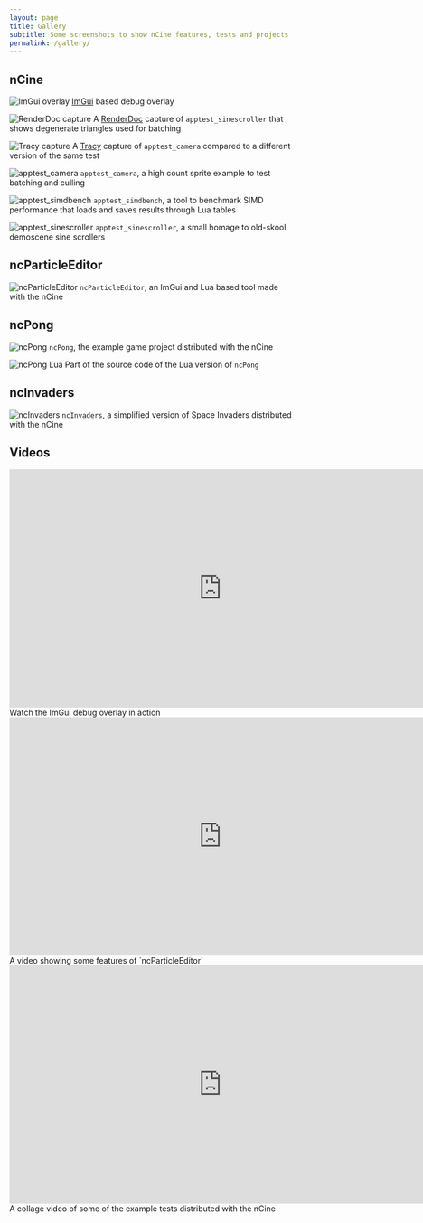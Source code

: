 ```yaml
---
layout: page
title: Gallery
subtitle: Some screenshots to show nCine features, tests and projects
permalink: /gallery/
---
```


## nCine

![ImGui overlay](/img/gallery/ImGui_overlay.png "ImGui overlay")
[ImGui](https://github.com/ocornut/imgui) based debug overlay

![RenderDoc capture](/img/gallery/RenderDoc_capture.png "RenderDoc capture")
A [RenderDoc](https://renderdoc.org/) capture of `apptest_sinescroller` that shows degenerate triangles used for batching

![Tracy capture](/img/gallery/Tracy_capture.png "Tracy capture")
A [Tracy](https://bitbucket.org/wolfpld/tracy/) capture of `apptest_camera` compared to a different version of the same test

![apptest_camera](/img/gallery/apptest_camera.png "apptest_camera")
`apptest_camera`, a high count sprite example to test batching and culling

![apptest_simdbench](/img/gallery/apptest_simdbench.png "apptest_simdbench")
`apptest_simdbench`, a tool to benchmark SIMD performance that loads and saves results through Lua tables

![apptest_sinescroller](/img/gallery/apptest_sinescroller.png "apptest_sinescroller")
`apptest_sinescroller`, a small homage to old-skool demoscene sine scrollers

## ncParticleEditor

![ncParticleEditor](/img/gallery/ncParticleEditor.png "ncParticleEditor")
`ncParticleEditor`, an ImGui and Lua based tool made with the nCine

## ncPong

![ncPong](/img/gallery/ncPong.png "ncPong")
`ncPong`, the example game project distributed with the nCine

![ncPong Lua](/img/gallery/ncPong_Lua.png "ncPong Lua")
Part of the source code of the Lua version of `ncPong`

## ncInvaders

![ncInvaders](/img/gallery/ncInvaders.png "ncInvaders")
`ncInvaders`, a simplified version of Space Invaders distributed with the nCine

## Videos

<div style="text-align:center"><iframe width="750" height="422" src="https://www.youtube.com/embed/PQRnxeBpo-c" frameborder="0" allowfullscreen></iframe></div>
Watch the ImGui debug overlay in action

<div style="text-align:center"><iframe width="750" height="422" src="https://www.youtube.com/embed/RLNI5NMCJ1E" frameborder="0" allowfullscreen></iframe></div>
A video showing some features of `ncParticleEditor`

<div style="text-align:center"><iframe width="750" height="422" src="https://www.youtube.com/embed/fUNGf3C8SOM" frameborder="0" allowfullscreen></iframe></div>
A collage video of some of the example tests distributed with the nCine
